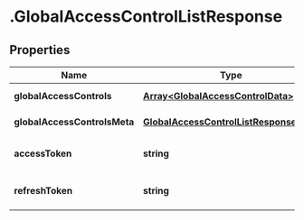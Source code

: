 # .GlobalAccessControlListResponse

## Properties

Name | Type | Description | Notes
------------ | ------------- | ------------- | -------------
**globalAccessControls** | [**Array&lt;GlobalAccessControlData&gt;**](GlobalAccessControlData.md) |  | [default to undefined]
**globalAccessControlsMeta** | [**GlobalAccessControlListResponseMeta**](GlobalAccessControlListResponseMeta.md) |  | [default to undefined]
**accessToken** | **string** |  | [optional] [default to undefined]
**refreshToken** | **string** |  | [optional] [default to undefined]

